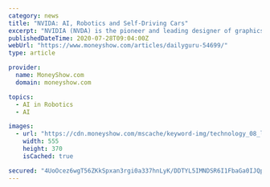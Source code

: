 ```yaml
---
category: news
title: "NVIDA: AI, Robotics and Self-Driving Cars"
excerpt: "NVIDIA (NVDA) is the pioneer and leading designer of graphics processing unit (GPU) chips, which initially were built into computers to improve vid"
publishedDateTime: 2020-07-28T09:04:00Z
webUrl: "https://www.moneyshow.com/articles/dailyguru-54699/"
type: article

provider:
  name: MoneyShow.com
  domain: moneyshow.com

topics:
  - AI in Robotics
  - AI

images:
  - url: "https://cdn.moneyshow.com/mscache/keyword-img/technology_08_lrg.jpg"
    width: 555
    height: 370
    isCached: true

secured: "4UoOcez6wgT56ZKkSpxan3rgi0a337hnLyK/DDTYL5IMNDSR6I1FbaGa0IJQpCE7827YrSrvUGHK6k5u7qPZjQjriZgqcK19CaqhwoHnzNedaCOv4n9whMjdlMf/mBGF3Ixr4dgW+6C7XRU+sZhy24q3WOI7gyxyuIgPwSgpLH+vTwEvQVKfJG0DJjP+tbWiDCzch5xO2c0dr10ZRJB+pzhPRy7Zp0/K2KMEf8/qTuZtq729LaUiw2f9N5cPaze9/xwscuXTsnchdcGtnvFx6tWxPddxtdqkLzGefzjvsYODS+bJ81PnKcfMjKA6y9Uzc95qHUqotrzGxYCPz10Iwg==;FO87v3hF99Pe+eqinzNVRQ=="
---
```



